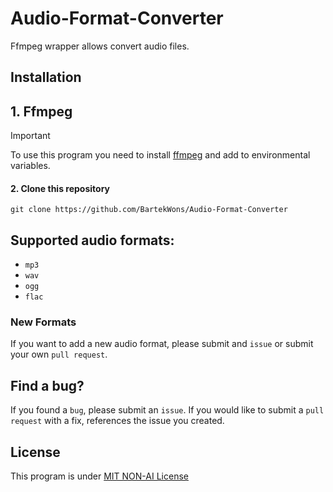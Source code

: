 # Audio-Format-Converter
Ffmpeg wrapper allows convert audio files.

## Installation

## 1. Ffmpeg
> [!IMPORTANT]
> To use this program you need to install [ffmpeg](https://www.ffmpeg.org/download.html) and add to environmental variables.

#### 2. Clone this repository
```
git clone https://github.com/BartekWons/Audio-Format-Converter
```

## Supported audio formats:
* `mp3`
* `wav`
* `ogg`
* `flac`

### New Formats
If you want to add a new audio format, please submit and `issue` or submit your own `pull request`. 

## Find a bug?
If you found a `bug`, please submit an `issue`. If you would like to submit a `pull request` with a fix, references the issue you created.

## License
This program is under [MIT NON-AI License](https://github.com/BartekWons/Audio-Format-Converter?tab=License-1-ov-file)
